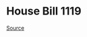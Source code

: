 # House Bill 1119

[Source](http://lawfilesext.leg.wa.gov/biennium/2023-24/Pdf/Bills/House%20Bills/1119.pdf)
